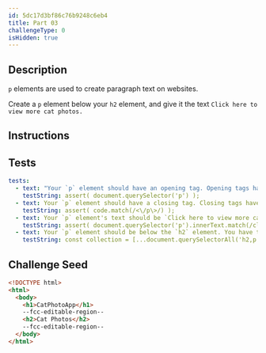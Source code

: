 ```yaml
---
id: 5dc17d3bf86c76b9248c6eb4
title: Part 03
challengeType: 0
isHidden: true
---
```


## Description
<section id='description'>

`p` elements are used to create paragraph text on websites. 

Create a `p` element below your `h2` element, and give it the text `Click here to view more cat photos.`

</section>

## Instructions
<section id='instructions'>

</section>

## Tests
<section id='tests'>

```yml
tests:
  - text: "Your `p` element should have an opening tag. Opening tags have the following syntax: `<elementName>`."
    testString: assert( document.querySelector('p') );
  - text: Your `p` element should have a closing tag. Closing tags have a `/` just after the `<` character.
    testString: assert( code.match(/<\/p\>/) );
  - text: Your `p` element's text should be `Click here to view more cat photos.`. You have either omitted the text or have a typo.
    testString: assert( document.querySelector('p').innerText.match(/click here to view more cat photos\.?$/i) );
  - text: Your `p` element should be below the `h2` element. You have them in the wrong order.
    testString: const collection = [...document.querySelectorAll('h2,p')].map(node => node.nodeName); assert( collection.indexOf('H2') < collection.indexOf('P') );

```

</section>

## Challenge Seed
<section id='challengeSeed'>

<div id='html-seed'>

```html
<!DOCTYPE html>
<html>
  <body>
    <h1>CatPhotoApp</h1>
    --fcc-editable-region--
    <h2>Cat Photos</h2>
    --fcc-editable-region--
  </body>
</html>
```

</div>
</section>

